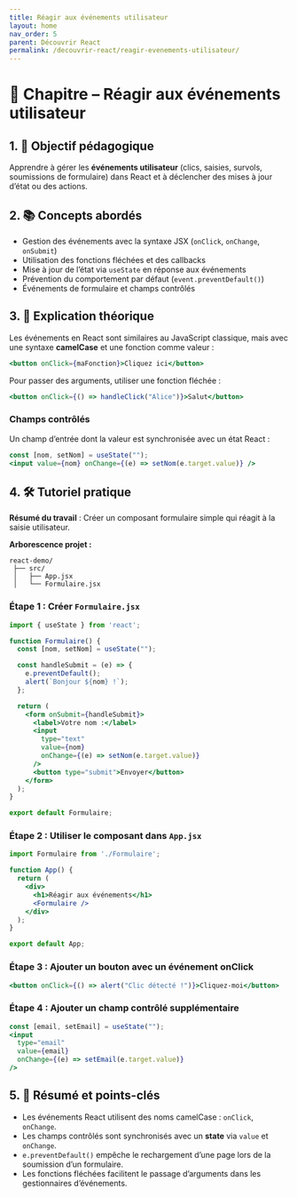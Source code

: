 ```yaml
---
title: Réagir aux événements utilisateur
layout: home
nav_order: 5
parent: Découvrir React
permalink: /decouvrir-react/reagir-evenements-utilisateur/
---
```



# 📘 Chapitre – Réagir aux événements utilisateur

## 1. 🎯 Objectif pédagogique

Apprendre à gérer les **événements utilisateur** (clics, saisies, survols, soumissions de formulaire) dans React et à déclencher des mises à jour d’état ou des actions.

## 2. 📚 Concepts abordés

* Gestion des événements avec la syntaxe JSX (`onClick`, `onChange`, `onSubmit`)
* Utilisation des fonctions fléchées et des callbacks
* Mise à jour de l’état via `useState` en réponse aux événements
* Prévention du comportement par défaut (`event.preventDefault()`)
* Événements de formulaire et champs contrôlés

## 3. 🧠 Explication théorique

Les événements en React sont similaires au JavaScript classique, mais avec une syntaxe **camelCase** et une fonction comme valeur :

```jsx
<button onClick={maFonction}>Cliquez ici</button>
```

Pour passer des arguments, utiliser une fonction fléchée :

```jsx
<button onClick={() => handleClick("Alice")}>Salut</button>
```

### Champs contrôlés

Un champ d’entrée dont la valeur est synchronisée avec un état React :

```jsx
const [nom, setNom] = useState("");
<input value={nom} onChange={(e) => setNom(e.target.value)} />
```

## 4. 🛠 Tutoriel pratique

**Résumé du travail** : Créer un composant formulaire simple qui réagit à la saisie utilisateur.

**Arborescence projet :**

```
react-demo/
 ├── src/
 │   ├── App.jsx
 │   └── Formulaire.jsx
```

### Étape 1 : Créer `Formulaire.jsx`

```jsx
import { useState } from 'react';

function Formulaire() {
  const [nom, setNom] = useState("");

  const handleSubmit = (e) => {
    e.preventDefault();
    alert(`Bonjour ${nom} !`);
  };

  return (
    <form onSubmit={handleSubmit}>
      <label>Votre nom :</label>
      <input
        type="text"
        value={nom}
        onChange={(e) => setNom(e.target.value)}
      />
      <button type="submit">Envoyer</button>
    </form>
  );
}

export default Formulaire;
```

### Étape 2 : Utiliser le composant dans `App.jsx`

```jsx
import Formulaire from './Formulaire';

function App() {
  return (
    <div>
      <h1>Réagir aux événements</h1>
      <Formulaire />
    </div>
  );
}

export default App;
```

### Étape 3 : Ajouter un bouton avec un événement onClick

```jsx
<button onClick={() => alert("Clic détecté !")}>Cliquez-moi</button>
```

### Étape 4 : Ajouter un champ contrôlé supplémentaire

```jsx
const [email, setEmail] = useState("");
<input
  type="email"
  value={email}
  onChange={(e) => setEmail(e.target.value)}
/>
```

## 5. 🧾 Résumé et points-clés

* Les événements React utilisent des noms camelCase : `onClick`, `onChange`.
* Les champs contrôlés sont synchronisés avec un **state** via `value` et `onChange`.
* `e.preventDefault()` empêche le rechargement d’une page lors de la soumission d’un formulaire.
* Les fonctions fléchées facilitent le passage d’arguments dans les gestionnaires d’événements.
